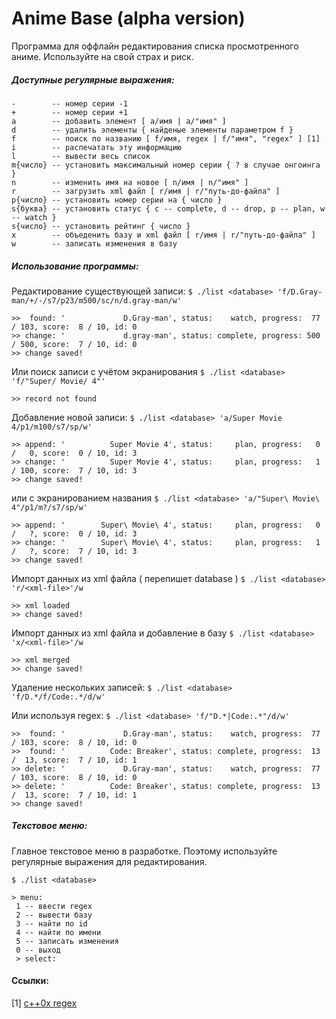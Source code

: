 Anime Base (alpha version)
============

Программа для оффлайн редактирования списка просмотренного аниме. Используйте на свой страх и риск.

##### Доступные регулярные выражения:
    -        -- номер серии -1
    +        -- номер серии +1
    a        -- добавить элемент [ a/имя | a/"имя" ]
    d        -- удалить элементы { найденые элементы параметром f }
    f        -- поиск по названию [ f/имя, regex | f/"имя", "regex" ] [1]
    i        -- распечатать эту информацию
    l        -- вывести весь список
    m{число} -- установить максимальный номер серии { ? в случае онгоинга }
    n        -- изменить имя на новое [ n/имя | n/"имя" ]
    r        -- загрузить xml файл [ r/имя | r/"путь-до-файла" ]
    p{число} -- установить номер серии на { число }
    s{буква} -- установить статуc { c -- complete, d -- drop, p -- plan, w -- watch }
    s{число} -- установить рейтинг { число }
    x        -- объеденить базу и xml файл [ r/имя | r/"путь-до-файла" ]
    w        -- записать изменения в базу

##### Использование программы:
Редактирование существующей записи:
`$ ./list <database> 'f/D.Gray-man/+/-/s7/p23/m500/sc/n/d.gray-man/w'`

    >>  found: '             D.Gray-man', status:    watch, progress:  77 / 103, score:  8 / 10, id: 0
    >> change: '             d.gray-man', status: complete, progress: 500 / 500, score:  7 / 10, id: 0
    >> change saved!

Или поиск записи с учётом экранирования
`$ ./list <database> 'f/"Super/ Movie/ 4"'`

    >> record not found

Добавление новой записи:
`$ ./list <database> 'a/Super Movie 4/p1/m100/s7/sp/w'`

    >> append: '          Super Movie 4', status:     plan, progress:   0 /   0, score:  0 / 10, id: 3
    >> change: '          Super Movie 4', status:     plan, progress:   1 / 100, score:  7 / 10, id: 3
    >> change saved!

или с экранированием названия
`$ ./list <database> 'a/"Super\ Movie\ 4"/p1/m?/s7/sp/w'`

    >> append: '        Super\ Movie\ 4', status:     plan, progress:   0 /   ?, score:  0 / 10, id: 3
    >> change: '        Super\ Movie\ 4', status:     plan, progress:   1 /   ?, score:  7 / 10, id: 3
    >> change saved!

Импорт данных из xml файла ( перепишет database )
`$ ./list <database> 'r/<xml-file>'/w`

    >> xml loaded
    >> change saved!

Импорт данных из xml файла и добавление в базу
`$ ./list <database> 'x/<xml-file>'/w`

    >> xml merged
    >> change saved!

Удаление нескольких записей:
`$ ./list <database> 'f/D.*/f/Code:.*/d/w'`

Или используя regex:
`$ ./list <database> 'f/"D.*|Code:.*"/d/w'`

    >>  found: '             D.Gray-man', status:    watch, progress:  77 / 103, score:  8 / 10, id: 0
    >>  found: '          Code: Breaker', status: complete, progress:  13 /  13, score:  7 / 10, id: 1
    >> delete: '             D.Gray-man', status:    watch, progress:  77 / 103, score:  8 / 10, id: 0
    >> delete: '          Code: Breaker', status: complete, progress:  13 /  13, score:  7 / 10, id: 1
    >> change saved!

##### Текстовое меню:
Главное текстовое меню в разработке. Поэтому используйте регулярные выражения для редактирования.

`$ ./list <database>`

    > menu:
     1 -- ввести regex
     2 -- вывести базу
     3 -- найти по id
     4 -- найти по имени
     5 -- записать изменения
     0 -- выход
     > select:

#### Ссылки:
[1] [c++0x regex](http://cpprocks.com/wp-content/uploads/c++11-regex-cheatsheet.pdf)
